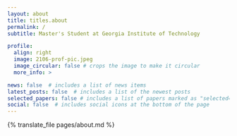```yaml
---
layout: about
title: titles.about
permalink: /
subtitle: Master's Student at Georgia Institute of Technology

profile:
  align: right
  image: 2106-prof-pic.jpeg
  image_circular: false # crops the image to make it circular
  more_info: >

news: false  # includes a list of news items
latest_posts: false  # includes a list of the newest posts
selected_papers: false # includes a list of papers marked as "selected={true}"
social: false  # includes social icons at the bottom of the page
---
```


{% translate_file pages/about.md %}